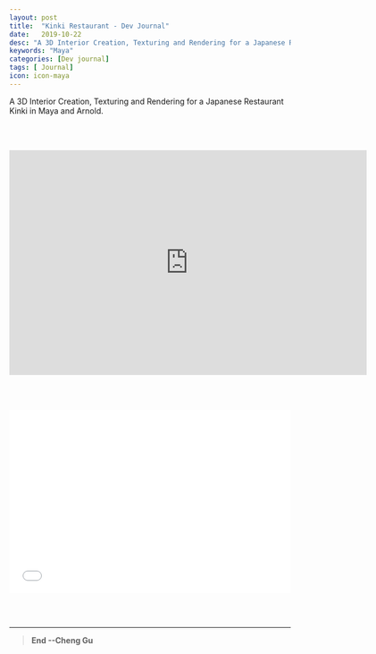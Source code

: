 ```yaml
---
layout: post
title:  "Kinki Restaurant - Dev Journal"
date:   2019-10-22
desc: "A 3D Interior Creation, Texturing and Rendering for a Japanese Restaurant Kinki in Maya and Arnold"
keywords: "Maya"
categories: [Dev journal]
tags: [ Journal]
icon: icon-maya
---
```


A 3D Interior Creation, Texturing and Rendering for a Japanese Restaurant Kinki in Maya and Arnold.

<br/><br/>

<p align="center">   
<iframe src='https://gfycat.com/ifr/SmartShortDegus' frameborder='0' scrolling='no' allowfullscreen width='640' height='402'></iframe>
</p>

<br/><br/>

<div style='position:relative; padding-bottom:calc(56.25% + 44px)'><iframe src="//player.bilibili.com/player.html?aid=73121791&cid=125068377&page=1" frameborder='0' scrolling='no' width='100%' height='100%' style='position:absolute;top:0;left:0;' allowfullscreen></iframe></div> 


<br/><br/>

---
>**End --Cheng Gu**
